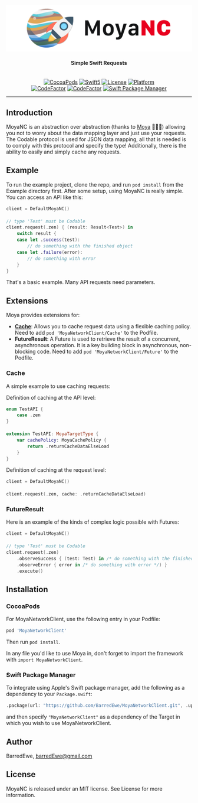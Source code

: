 <p align="center">
<img src="Images/Logo.png" width=700>
</p>

<H4 align="center">
Simple Swift Requests
</H4>

<p align="center">
<br>
<a href="https://github.com/BarredEwe/MoyaNetworkClient/releases/latest"><img alt="CocoaPods" src="https://img.shields.io/cocoapods/v/MoyaNetworkClient.svg"/></a>
<a href="https://developer.apple.com/swift"><img alt="Swift5" src="https://img.shields.io/badge/language-Swift5-orange.svg"/></a> 
<a href="https://cocoapods.org/pods/MoyaNetworkClient"><img alt="License" src="https://img.shields.io/cocoapods/l/MoyaNetworkClient.svg"/></a>
<a href="https://developer.apple.com/"><img alt="Platform" src="https://img.shields.io/badge/platform-iOS-green.svg"/></a>
<br/>
<a href="https://www.codefactor.io/repository/github/barredewe/moyanetworkclient"><img src="https://www.codefactor.io/repository/github/barredewe/moyanetworkclient/badge" alt="CodeFactor" /></a>
<a href="https://travis-ci.com/BarredEwe/MoyaNetworkClient"><img src="https://travis-ci.com/BarredEwe/MoyaNetworkClient.svg?branch=master" alt="CodeFactor" /></a>
<a href="https://github.com/apple/swift-package-manage"><img src="https://img.shields.io/badge/Swift%20Package%20Manager-compatible-brightgreen.svg" alt="Swift Package Manager" /></a>
</p>

---

## Introduction

MoyaNC is an abstraction over abstraction (thanks to [Moya](https://github.com/Moya/Moya) 🖤🖤🖤) allowing you not to worry about the data mapping layer and just use your requests. The Codable protocol is used for JSON data mapping, all that is needed is to comply with this protocol and specify the type! Additionally, there is the ability to easily and simply cache any requests.

## Example

To run the example project, clone the repo, and run `pod install` from the Example directory first. After some setup, using MoyaNC is really simple. You can access an API like this:

```swift
client = DefaultMoyaNC()

// type 'Test' must be Codable
client.request(.zen) { (result: Result<Test>) in
    switch result {
    case let .success(test):
        // do something with the finished object
    case let .failure(error):
        // do something with error
    }
}
```
That's a basic example. Many API requests need parameters.

## Extensions

Moya provides extensions for:
- [**Cache**](https://github.com/hyperoslo/Cache): Allows you to cache request data using a flexible caching policy. 
Need to add `pod 'MoyaNetworkClient/Cache'` to the Podfile.
- **FutureResult**: A Future is used to retrieve the result of a concurrent, asynchronous operation. It is a key building block in asynchronous, non-blocking code. 
Need to add `pod 'MoyaNetworkClient/Future'` to the Podfile.

### Cache

A simple example to use caching requests:

Definition of caching at the API level:
```swift
enum TestAPI {
    case .zen
}

extension TestAPI: MoyaTargetType {
    var cachePolicy: MoyaCachePolicy {
        return .returnCacheDataElseLoad
    }
}
```
Definition of caching at the request level:
```swift
client = DefaultMoyaNC()

client.request(.zen, cache: .returnCacheDataElseLoad)
```

### FutureResult

Here is an example of the kinds of complex logic possible with Futures:

```swift
client = DefaultMoyaNC()

// type 'Test' must be Codable
client.request(.zen)
    .observeSuccess { (test: Test) in /* do something with the finished object */ }
    .observeError { error in /* do something with error */) }
    .execute()
```

## Installation
### CocoaPods

For MoyaNetworkClient, use the following entry in your Podfile:

```rb
pod 'MoyaNetworkClient'
```

Then run `pod install`.

In any file you'd like to use Moya in, don't forget to
import the framework with `import MoyaNetworkClient`.

### Swift Package Manager

To integrate using Apple's Swift package manager, add the following as a dependency to your `Package.swift`:

```swift
.package(url: "https://github.com/BarredEwe/MoyaNetworkClient.git", .upToNextMajor(from: "0.5.0"))
```

and then specify `"MoyaNetworkClient"` as a dependency of the Target in which you wish to use MoyaNetworkClient.

## Author

BarredEwe, barredEwe@gmail.com

## License

MoyaNC is released under an MIT license. See License for more information.
